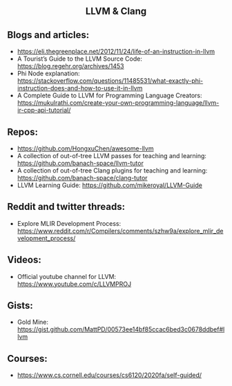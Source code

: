 <h2 align = "center">LLVM & Clang</h2>

## Blogs and articles:

- https://eli.thegreenplace.net/2012/11/24/life-of-an-instruction-in-llvm
- A Tourist’s Guide to the LLVM Source Code: https://blog.regehr.org/archives/1453
- Phi Node explanation: https://stackoverflow.com/questions/11485531/what-exactly-phi-instruction-does-and-how-to-use-it-in-llvm
- A Complete Guide to LLVM for Programming Language Creators: https://mukulrathi.com/create-your-own-programming-language/llvm-ir-cpp-api-tutorial/

## Repos:

- https://github.com/HongxuChen/awesome-llvm
- A collection of out-of-tree LLVM passes for teaching and learning: https://github.com/banach-space/llvm-tutor
- A collection of out-of-tree Clang plugins for teaching and learning: https://github.com/banach-space/clang-tutor
- LLVM Learning Guide: https://github.com/mikeroyal/LLVM-Guide

## Reddit and twitter threads:

- Explore MLIR Development Process: https://www.reddit.com/r/Compilers/comments/szhw9a/explore_mlir_development_process/

## Videos:

- Official youtube channel for LLVM: https://www.youtube.com/c/LLVMPROJ

## Gists:

- Gold Mine: https://gist.github.com/MattPD/00573ee14bf85ccac6bed3c0678ddbef#llvm

## Courses:

- https://www.cs.cornell.edu/courses/cs6120/2020fa/self-guided/
